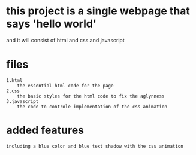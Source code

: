 # this project is a single webpage that says 'hello world' 
and it will consist of html and css and javascript
# files 
    1.html
        the essential html code for the page
    2.css
        the basic styles for the html code to fix the aglynness
    3.javascript
        the code to controle implementation of the css animation
# added features
    including a blue color and blue text shadow with the css animation